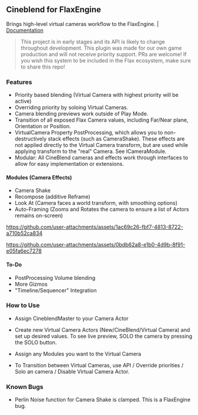 ## Cineblend for FlaxEngine
Brings high-level virtual cameras workflow to the FlaxEngine. | [Documentation](https://gasimo.dev/CineBlend/manual/Getting%20Started/index.html)
> This project is in early stages and its API is likely to change throughout development. This plugin was made for our own game production and will not receive priority support. PRs are welcome! If you wish this system to be included in the Flax ecosystem, make sure to share this repo!

### Features
- Priority based blending (Virtual Camera with highest priority will be active)
- Overriding priority by soloing Virtual Cameras.
- Camera blending previews work outside of Play Mode.
- Transition of all exposed Flax Camera values, including Far/Near plane, Orientation or Position.
- VirtualCamera Property PostProcessing, which allows you to non-destructively stack effects (such as CameraShake). These effects are not applied directly to the Virtual Camera transform, but are used while applying transform to the "real" Camera. See ICameraModule.
- Modular: All CineBlend cameras and effects work through interfaces to allow for easy implementation or extensions.
#### Modules (Camera Effects)
- Camera Shake
- Recompose (additive Reframe)
- Look At (Camera faces a world transform, with smoothing options)
- Auto-Framing (Zooms and Rotates the camera to ensure a list of Actors remains on-screen)




https://github.com/user-attachments/assets/1ac69c26-fbf7-4813-8722-a710b52ca834



https://github.com/user-attachments/assets/0bdb62a8-e1b0-4d9b-8f91-e05fa6ec7278



#### To-Do
- PostProcessing Volume blending
- More Gizmos
- "Timeline/Sequencer" Integration

### How to Use  
- Assign CineblendMaster to your Camera Actor
- Create new Virtual Camera Actors (New/CineBlend/Virtual Camera) and set up desired values. To see live preview, SOLO the camera by pressing the SOLO button.
- Assign any Modules you want to the Virtual Camera

- To Transition between Virtual Cameras, use API / Override priorities / Solo an camera / Disable Virtual Camera Actor.

### Known Bugs
- Perlin Noise function for Camera Shake is clamped. This is a FlaxEngine bug. 
